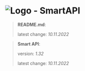 # ![Logo](https://cdn.minevalley.eu/branding/logo_64px_cropped.png) - SmartAPI

> **README.md**:
>
> latest change: _10.11.2022_

> **Smart API**:
>
> version: _1.32_
>
> latest change: _10.11.2022_
